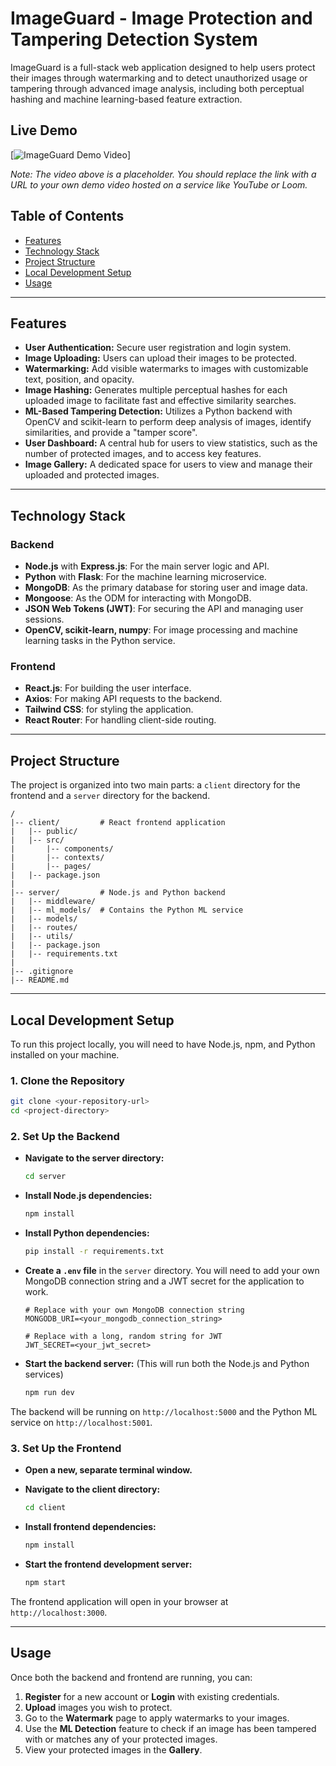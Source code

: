 # ImageGuard - Image Protection and Tampering Detection System

ImageGuard is a full-stack web application designed to help users protect their images through watermarking and to detect unauthorized usage or tampering through advanced image analysis, including both perceptual hashing and machine learning-based feature extraction.

## Live Demo

[![ImageGuard Demo Video](https://youtu.be/I14iG5RyOXw)]

*Note: The video above is a placeholder. You should replace the link with a URL to your own demo video hosted on a service like YouTube or Loom.*

## Table of Contents

- [Features](#features)
- [Technology Stack](#technology-stack)
- [Project Structure](#project-structure)
- [Local Development Setup](#local-development-setup)
- [Usage](#usage)

---

## Features

- **User Authentication:** Secure user registration and login system.
- **Image Uploading:** Users can upload their images to be protected.
- **Watermarking:** Add visible watermarks to images with customizable text, position, and opacity.
- **Image Hashing:** Generates multiple perceptual hashes for each uploaded image to facilitate fast and effective similarity searches.
- **ML-Based Tampering Detection:** Utilizes a Python backend with OpenCV and scikit-learn to perform deep analysis of images, identify similarities, and provide a "tamper score".
- **User Dashboard:** A central hub for users to view statistics, such as the number of protected images, and to access key features.
- **Image Gallery:** A dedicated space for users to view and manage their uploaded and protected images.

---

## Technology Stack

### Backend
- **Node.js** with **Express.js**: For the main server logic and API.
- **Python** with **Flask**: For the machine learning microservice.
- **MongoDB**: As the primary database for storing user and image data.
- **Mongoose**: As the ODM for interacting with MongoDB.
- **JSON Web Tokens (JWT)**: For securing the API and managing user sessions.
- **OpenCV, scikit-learn, numpy**: For image processing and machine learning tasks in the Python service.

### Frontend
- **React.js**: For building the user interface.
- **Axios**: For making API requests to the backend.
- **Tailwind CSS**: for styling the application.
- **React Router**: For handling client-side routing.

---

## Project Structure

The project is organized into two main parts: a `client` directory for the frontend and a `server` directory for the backend.

```
/
|-- client/         # React frontend application
|   |-- public/
|   |-- src/
|       |-- components/
|       |-- contexts/
|       |-- pages/
|   |-- package.json
|
|-- server/         # Node.js and Python backend
|   |-- middleware/
|   |-- ml_models/  # Contains the Python ML service
|   |-- models/
|   |-- routes/
|   |-- utils/
|   |-- package.json
|   |-- requirements.txt
|
|-- .gitignore
|-- README.md
```

---

## Local Development Setup

To run this project locally, you will need to have Node.js, npm, and Python installed on your machine.

### 1. Clone the Repository

```bash
git clone <your-repository-url>
cd <project-directory>
```

### 2. Set Up the Backend

- **Navigate to the server directory:**
  ```bash
  cd server
  ```

- **Install Node.js dependencies:**
  ```bash
  npm install
  ```

- **Install Python dependencies:**
  ```bash
  pip install -r requirements.txt
  ```

- **Create a `.env` file** in the `server` directory. You will need to add your own MongoDB connection string and a JWT secret for the application to work.
  ```
  # Replace with your own MongoDB connection string
  MONGODB_URI=<your_mongodb_connection_string>
  
  # Replace with a long, random string for JWT
  JWT_SECRET=<your_jwt_secret>
  ```

- **Start the backend server:** (This will run both the Node.js and Python services)
  ```bash
  npm run dev
  ```
The backend will be running on `http://localhost:5000` and the Python ML service on `http://localhost:5001`.

### 3. Set Up the Frontend

- **Open a new, separate terminal window.**
- **Navigate to the client directory:**
  ```bash
  cd client
  ```

- **Install frontend dependencies:**
  ```bash
  npm install
  ```

- **Start the frontend development server:**
  ```bash
  npm start
  ```
The frontend application will open in your browser at `http://localhost:3000`.

---

## Usage

Once both the backend and frontend are running, you can:
1.  **Register** for a new account or **Login** with existing credentials.
2.  **Upload** images you wish to protect.
3.  Go to the **Watermark** page to apply watermarks to your images.
4.  Use the **ML Detection** feature to check if an image has been tampered with or matches any of your protected images.
5.  View your protected images in the **Gallery**. 